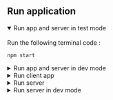 ## Run application

<details open>
<summary>Run app and server in test mode</summary>
<br>
Run the following terminal code :

`npm start`

</details>

<details >
<summary>Run app and server in dev mode</summary>
<br>
Run the following terminal code :

`npm run devstart`

</details>

<details >
<summary>Run client app</summary>
<br>
Run the following terminal code :

`npm run client`

</details>

<details >
<summary>Run server</summary>
<br>
Run the following terminal code :

`npm run server`

</details>

<details >
<summary>Run server in dev mode</summary>
<br>
Run the following terminal code :

`npm run server-dev`

</details>
